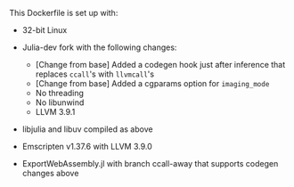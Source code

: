 This Dockerfile is set up with:

* 32-bit Linux

* Julia-dev fork with the following changes:
  - [Change from base] Added a codegen hook just after inference that replaces `ccall`'s with `llvmcall`'s
  - [Change from base] Added a cgparams option for `imaging_mode`
  - No threading
  - No libunwind
  - LLVM 3.9.1

* libjulia and libuv compiled as above

* Emscripten v1.37.6 with LLVM 3.9.0

* ExportWebAssembly.jl with branch ccall-away that supports codegen changes above

